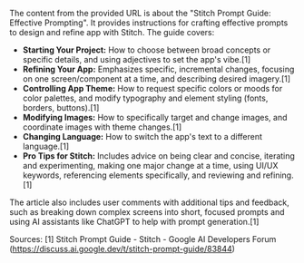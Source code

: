 The content from the provided URL is about the "Stitch Prompt Guide: Effective Prompting". It provides instructions for crafting effective prompts to design and refine app with Stitch. The guide covers:

- **Starting Your Project:** How to choose between broad concepts or specific details, and using adjectives to set the app's vibe.[1]
- **Refining Your App:** Emphasizes specific, incremental changes, focusing on one screen/component at a time, and describing desired imagery.[1]
- **Controlling App Theme:** How to request specific colors or moods for color palettes, and modify typography and element styling (fonts, borders, buttons).[1]
- **Modifying Images:** How to specifically target and change images, and coordinate images with theme changes.[1]
- **Changing Language:** How to switch the app's text to a different language.[1]
- **Pro Tips for Stitch:** Includes advice on being clear and concise, iterating and experimenting, making one major change at a time, using UI/UX keywords, referencing elements specifically, and reviewing and refining.[1]

The article also includes user comments with additional tips and feedback, such as breaking down complex screens into short, focused prompts and using AI assistants like ChatGPT to help with prompt generation.[1]

Sources:
[1] Stitch Prompt Guide - Stitch - Google AI Developers Forum (https://discuss.ai.google.dev/t/stitch-prompt-guide/83844)
